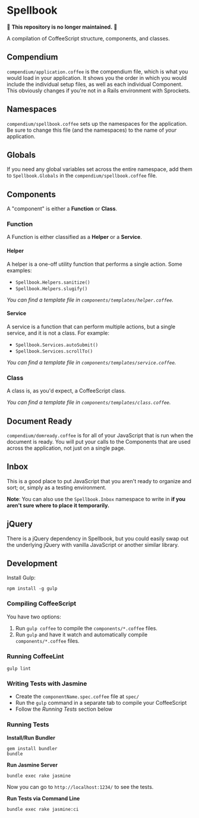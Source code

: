 Spellbook
=========

🚨 **This repository is no longer maintained.** 🚨

A compilation of CoffeeScript structure, components, and classes.

Compendium
----------

`compendium/application.coffee` is the compendium file, which is what you would load in your application. It shows you the order in which you would include the individual setup files, as well as each individual Component. This obviously changes if you're not in a Rails environment with Sprockets.

Namespaces
----------

`compendium/spellbook.coffee` sets up the namespaces for the application. Be sure to change this file (and the namespaces) to the name of _your_ application.

Globals
-------

If you need any global variables set across the entire namespace, add them to `Spellbook.Globals` in the `compendium/spellbook.coffee` file.

Components
----------

A "component" is either a **Function** or **Class**.

### Function

A Function is either classified as a **Helper** or a **Service**.

#### Helper

A helper is a one-off utility function that performs a single action. Some examples:

- `Spellbook.Helpers.sanitize()`
- `Spellbook.Helpers.slugify()`

_You can find a template file in `components/templates/helper.coffee`._

#### Service

A service is a function that can perform multiple actions, but a single service, and it is not a class. For example:

- `Spellbook.Services.autoSubmit()`
- `Spellbook.Services.scrollTo()`

_You can find a template file in `components/templates/service.coffee`._

### Class

A class is, as you'd expect, a CoffeeScript class.

_You can find a template file in `components/templates/class.coffee`._

Document Ready
--------------

`compendium/domready.coffee` is for all of your JavaScript that is run when the document is ready. You will put your calls to the Components that are used across the application, not just on a single page.

Inbox
-----

This is a good place to put JavaScript that you aren't ready to organize and sort; or, simply as a testing environment.

**Note**: You can also use the `Spellbook.Inbox` namespace to write in **if you aren't sure where to place it temporarily.**

jQuery
------

There is a jQuery dependency in Spellbook, but you could easily swap out the underlying jQuery with vanilla JavaScript or another similar library.

Development
-----------

Install Gulp:

```
npm install -g gulp
```

### Compiling CoffeeScript

You have two options:

1. Run `gulp coffee` to compile the `components/*.coffee` files.
2. Run `gulp` and have it watch and automatically compile `components/*.coffee` files.

### Running CoffeeLint

```
gulp lint
```

### Writing Tests with Jasmine

- Create the `componentName.spec.coffee` file at `spec/`
- Run the `gulp` command in a separate tab to compile your CoffeeScript
- Follow the _Running Tests_ section below

### Running Tests

**Install/Run Bundler**

```
gem install bundler
bundle
```

**Run Jasmine Server**

```
bundle exec rake jasmine
```

Now you can go to `http://localhost:1234/` to see the tests.

**Run Tests via Command Line**

```
bundle exec rake jasmine:ci
```
